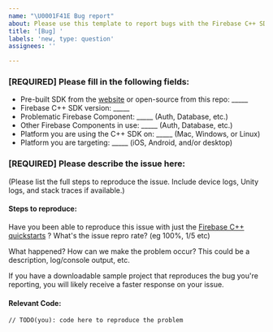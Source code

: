 ```yaml
---
name: "\U0001F41E Bug report"
about: Please use this template to report bugs with the Firebase C++ SDK.
title: '[Bug] '
labels: 'new, type: question'
assignees: ''

---
```


<!-- DO NOT DELETE
validate_template=true
template_path=.github/ISSUE_TEMPLATE/issue.md
-->

### [REQUIRED] Please fill in the following fields:

  * Pre-built SDK from the [website](https://firebase.google.com/download/cpp) or open-source from this repo: _____
  * Firebase C++ SDK version: _____
  * Problematic Firebase Component: _____ (Auth, Database, etc.)
  * Other Firebase Components in use: _____ (Auth, Database, etc.)
  * Platform you are using the C++ SDK on: _____ (Mac, Windows, or Linux)
  * Platform you are targeting: _____ (iOS, Android, and/or desktop)

### [REQUIRED] Please describe the issue here:

(Please list the full steps to reproduce the issue. Include device logs, Unity logs, and stack traces if available.)

#### Steps to reproduce:

Have you been able to reproduce this issue with just the [Firebase C++ quickstarts](https://github.com/firebase/quickstart-cpp) ?
What's the issue repro rate? (eg 100%, 1/5 etc)

What happened? How can we make the problem occur?
This could be a description, log/console output, etc.

If you have a downloadable sample project that reproduces the bug you're reporting, you will
likely receive a faster response on your issue.

#### Relevant Code:

```
// TODO(you): code here to reproduce the problem
```
